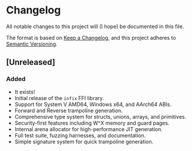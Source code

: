 # Changelog

All notable changes to this project will (I hope) be documented in this file.

The format is based on [Keep a Changelog](https://keepachangelog.com/en/1.0.0/),
and this project adheres to [Semantic Versioning](https://semver.org/spec/v2.0.0.html).

## [Unreleased]

### Added
- It exists!
- Initial release of the `infix` FFI library.
- Support for System V AMD64, Windows x64, and AArch64 ABIs.
- Forward and Reverse trampoline generation.
- Comprehensive type system for structs, unions, arrays, and primitives.
- Security-first features including W^X memory and guard pages.
- Internal arena allocator for high-performance JIT generation.
- Full test suite, fuzzing harnesses, and documentation.
- Simple signature system for quick trampoline generation.
